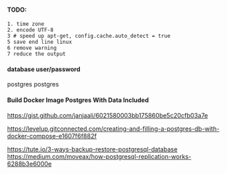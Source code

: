 #### TODO:
    1. time zone
    2. encode UTF-8
    3 # speed up apt-get, config.cache.auto_detect = true
    5 save end line linux
    6 remove warning 
    7 reduce the output

#### database user/password

postgres
postgres

#### Build Docker Image Postgres With Data Included
https://gist.github.com/janjaali/6021580003bb175860be5c20cfb03a7e

https://levelup.gitconnected.com/creating-and-filling-a-postgres-db-with-docker-compose-e1607f6f882f

https://tute.io/3-ways-backup-restore-postgresql-database
https://medium.com/moveax/how-postgresql-replication-works-6288b3e6000e
